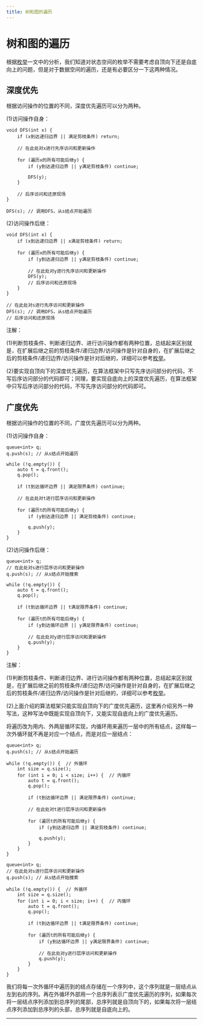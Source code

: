 ```yaml
---
title: 树和图的遍历
---
```


# 树和图的遍历

<script type="text/javascript" src="/include/head.js"></script>

根据<a href="https://www.dywan.xyz/note/202103/150003">枚举</a>一文中的分析，我们知道对状态空间的枚举不需要考虑自顶向下还是自底向上的问题，但是对于数据空间的遍历，还是有必要区分一下这两种情况。

## 深度优先

根据访问操作的位置的不同，深度优先遍历可以分为两种。

(1)访问操作自身：

```
void DFS(int x) {
    if (x到达递归边界 || 满足剪枝条件) return;

    // 在此处对x进行先序访问和更新操作

    for (遍历x的所有可能后继y) {
        if (y到达递归边界 || y满足剪枝条件) continue;

        DFS(y);
    }

    // 后序访问和还原现场
}

DFS(s); // 调用DFS，从s结点开始遍历
```

(2)访问操作后继：

```
void DFS(int x) {
    if (x到达递归边界 || x满足剪枝条件) return;

    for (遍历x的所有可能后继y) {
        if (y到达递归边界 || y满足剪枝条件) continue;

        // 在此处对y进行先序访问和更新操作
        DFS(y);
        // 后序访问和还原现场
    }
}

// 在此处对s进行先序访问和更新操作
DFS(s); // 调用DFS，从s结点开始遍历
// 后序访问和还原现场
```

注解：

(1)判断剪枝条件、判断递归边界、进行访问操作都有两种位置，总结起来区别就是，在扩展后继之前的剪枝条件/递归边界/访问操作是针对自身的，在扩展后继之后的剪枝条件/递归边界/访问操作是针对后继的，详细可以参考<a href="https://www.dywan.xyz/note/202103/150003">枚举</a>。

(2)要实现自顶向下的深度优先遍历，在算法框架中只写先序访问部分的代码，不写后序访问部分的代码即可；同理，要实现自底向上的深度优先遍历，在算法框架中只写后序访问部分的代码，不写先序访问部分的代码即可。

## 广度优先

根据访问操作的位置的不同，广度优先遍历可以分为两种。

(1)访问操作自身：

```
queue<int> q;
q.push(s); // 从s结点开始遍历

while (!q.empty()) {
    auto t = q.front();
    q.pop();

    if (t到达循环边界 || 满足限界条件) continue;

    // 在此处对t进行层序访问和更新操作
    
    for (遍历t的所有可能后继y) {
        if (y到达递归边界 || 满足剪枝条件) continue;

        q.push(y);
    }
}
```

(2)访问操作后继：

```
queue<int> q;
// 在此处对s进行层序访问和更新操作
q.push(s); // 从s结点开始搜索

while (!q.empty()) {
    auto t = q.front();
    q.pop();

    if (t到达循环边界 || t满足限界条件) continue;
    
    for (遍历t的所有可能后继y) {
        if (y到达循环边界 || y满足限界条件) continue;

        // 在此处对y进行层序访问和更新操作
        q.push(y);
    }
}
```

注解：

(1)判断剪枝条件、判断递归边界、进行访问操作都有两种位置，总结起来区别就是，在扩展后继之前的剪枝条件/递归边界/访问操作是针对自身的，在扩展后继之后的剪枝条件/递归边界/访问操作是针对后继的，详细可以参考<a href="https://www.dywan.xyz/note/202103/150003">枚举</a>。

(2)上面介绍的算法框架只能实现自顶向下的广度优先遍历，这里再介绍另外一种写法，这种写法中既能实现自顶向下，又能实现自底向上的广度优先遍历。

将遍历改为用内、外两层循环实现，内循环用来遍历一层中的所有结点，这样每一次外循环就不再是对应一个结点，而是对应一层结点：

```
queue<int> q;
q.push(s); // 从s结点开始遍历

while (!q.empty()) {  // 外循环
    int size = q.size();
    for (int i = 0; i < size; i++) {  // 内循环  
        auto t = q.front();
        q.pop();

        if (t到达循环边界 || 满足限界条件) continue;

        // 在此处对t进行层序访问和更新操作
    
        for (遍历t的所有可能后继y) {
            if (y到达递归边界 || 满足剪枝条件) continue;

            q.push(y);
        }
    }
}
```

```
queue<int> q;
// 在此处对s进行层序访问和更新操作
q.push(s); // 从s结点开始搜索

while (!q.empty()) {  // 外循环
    int size = q.size();
    for (int i = 0; i < size; i++) {  // 内循环
        auto t = q.front();
        q.pop();

        if (t到达循环边界 || t满足限界条件) continue;
    
        for (遍历t的所有可能后继y) {
            if (y到达循环边界 || y满足限界条件) continue;

            // 在此处对y进行层序访问和更新操作
            q.push(y);
        }
    }
}
```

我们将每一次外循环中遍历到的结点存储在一个序列中，这个序列就是一层结点从左到右的序列。再在外循环外部用一个总序列表示广度优先遍历的序列，如果每次将一层结点序列添加到总序列的尾部，总序列就是自顶向下的，如果每次将一层结点序列添加到总序列的头部，总序列就是自底向上的。

---

<script type="text/javascript" src="/include/tail.js"></script>
